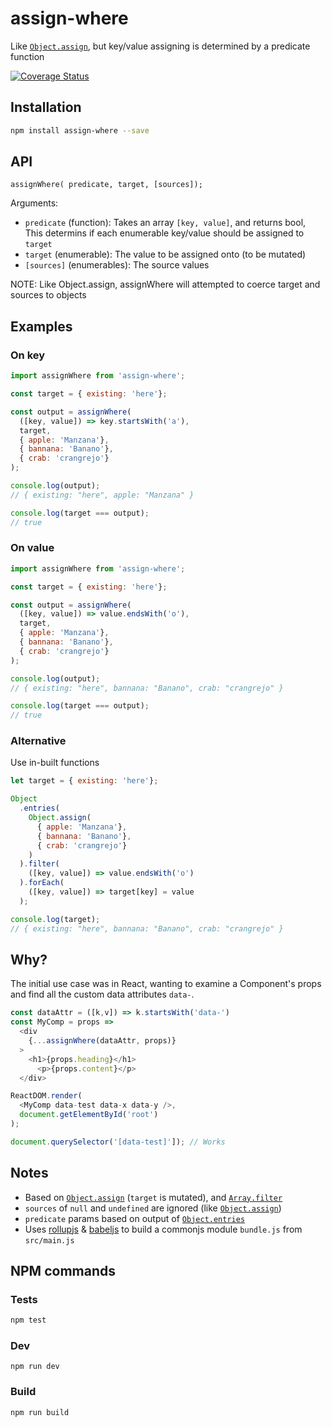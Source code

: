 # assign-where

Like [`Object.assign`](https://mdn.io/Object/assign), but key/value assigning is determined by a predicate function

[![Coverage Status](https://coveralls.io/repos/github/AshCoolman/assign-where/badge.svg?branch=master)](https://coveralls.io/github/AshCoolman/assign-where?branch=master) 

## Installation

```sh
npm install assign-where --save
```

## API

```
assignWhere( predicate, target, [sources]);
```

Arguments:

* `predicate` (function): Takes an array `[key, value]`, and returns bool, This determins if each enumerable key/value should be assigned to `target`
* `target` (enumerable): The value to be assigned onto (to be mutated)
* `[sources]` (enumerables): The source values

NOTE: Like Object.assign, assignWhere will attempted to coerce target and sources to objects

## Examples

### On key

```js
import assignWhere from 'assign-where';

const target = { existing: 'here'};

const output = assignWhere(
  ([key, value]) => key.startsWith('a'),
  target,
  { apple: 'Manzana'},
  { bannana: 'Banano'},
  { crab: 'crangrejo'}
);

console.log(output);
// { existing: "here", apple: "Manzana" }

console.log(target === output);
// true
```

### On value

```js
import assignWhere from 'assign-where';

const target = { existing: 'here'};

const output = assignWhere(
  ([key, value]) => value.endsWith('o'),
  target,
  { apple: 'Manzana'},
  { bannana: 'Banano'},
  { crab: 'crangrejo'}
);

console.log(output);
// { existing: "here", bannana: "Banano", crab: "crangrejo" }

console.log(target === output);
// true
```

### Alternative

Use in-built functions

```js
let target = { existing: 'here'};

Object
  .entries(
    Object.assign(
      { apple: 'Manzana'},
      { bannana: 'Banano'},
      { crab: 'crangrejo'}
    )
  ).filter(
    ([key, value]) => value.endsWith('o')
  ).forEach(
    ([key, value]) => target[key] = value
  );

console.log(target);
// { existing: "here", bannana: "Banano", crab: "crangrejo" }

```

## Why?

The initial use case was in React, wanting to examine a Component's props and find all the custom data attributes `data-`.

```js
const dataAttr = ([k,v]) => k.startsWith('data-')
const MyComp = props =>
  <div
    {...assignWhere(dataAttr, props)}
  >
    <h1>{props.heading}</h1>
      <p>{props.content}</p>
  </div>

ReactDOM.render(
  <MyComp data-test data-x data-y />,
  document.getElementById('root')
);

document.querySelector('[data-test]']); // Works
```

## Notes

* Based on [`Object.assign`](https://mdn.io/Object/assign) (`target` is mutated), and [`Array.filter`](https://mdn.io/Array/filter)
* `sources` of `null` and `undefined` are ignored (like [`Object.assign`](https://mdn.io/Object/assign))
* `predicate` params based on output of [`Object.entries`](https://mdn.io/Object/entries)
* Uses [rollupjs](https://rollupjs.org/) & [babeljs](http://babeljs.io/) to build a commonjs module `bundle.js` from `src/main.js`


## NPM commands

### Tests

```sh
npm test
```

### Dev

```
npm run dev
```

### Build

```
npm run build
```
